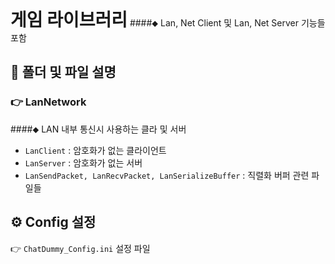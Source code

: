 <h1 style="display:inline">게임 라이브러리</h1> ####⬥ Lan, Net Client 및 Lan, Net Server 기능들 포함

## 📂 폴더 및 파일 설명
  ### 👉 LanNetwork
   ####⬥ LAN 내부 통신시 사용하는 클라 및 서버
- `LanClient` : 암호화가 없는 클라이언트
- `LanServer` : 암호화가 없는 서버
- `LanSendPacket, LanRecvPacket, LanSerializeBuffer` : 직렬화 버퍼 관련 파일들

## ⚙️ Config 설정
👉 `ChatDummy_Config.ini` 설정 파일

